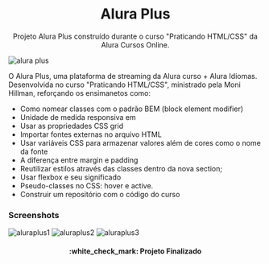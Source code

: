 <h1 align="center"> Alura Plus </h1>

<p align="center"> Projeto Alura Plus construído durante o curso "Praticando HTML/CSS" da Alura Cursos Online. <p>

![alura plus](https://user-images.githubusercontent.com/116601292/209941083-49b23c09-7474-47e7-8001-17f15d560303.png)

<p>  O Alura Plus, uma plataforma de streaming da Alura curso + Alura Idiomas. Desenvolvida no curso "Praticando HTML/CSS", ministrado pela Moni Hillman, reforçando os ensimanetos como: </p>
<ul> 
  <li> Como nomear classes com o padrão BEM (block element modifier) </li>
  <li> Unidade de medida responsiva em</li>
  <li> Usar as propriedades CSS grid</li>
  <li> Importar fontes externas no arquivo HTML</li>
  <li> Usar variáveis CSS para armazenar valores além de cores como o nome da fonte</li>
  <li> A diferença entre margin e padding</li>
  <li> Reutilizar estilos através das classes dentro da nova section;</li>
  <li> Usar flexbox e seu significado</li>
  <li> Pseudo-classes no CSS: hover e active.</li>
  <li> Construir um repositório com o código do curso</li>
</ul>

<h3> Screenshots </h3>

![aluraplus1](https://user-images.githubusercontent.com/116601292/209943704-fc394799-fece-4ffd-9664-8f04a26cf1c9.png)
![aluraplus2](https://user-images.githubusercontent.com/116601292/209943785-0e4aacc8-d17e-4979-9345-f96279cd25fc.png)
![aluraplus3](https://user-images.githubusercontent.com/116601292/209943824-a30795e4-146b-45ca-9c7c-ae23b51bb555.png)








<h4 align="center"> 
    :white_check_mark:  Projeto Finalizado
</h4>
